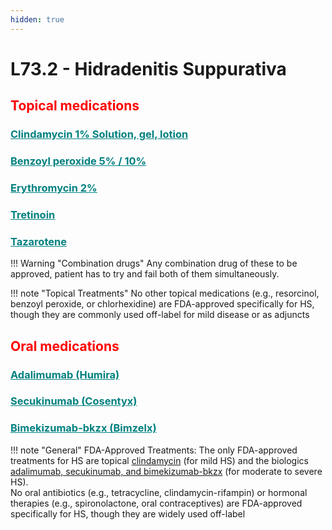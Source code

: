 ```yaml
---
hidden: true
---
```


# L73.2 - Hidradenitis Suppurativa
## <b  style="color:red">Topical  medications</b>
### <u  style="color:teal">Clindamycin 1% Solution, gel, lotion </u>
### <u  style="color:teal">Benzoyl peroxide 5% / 10% </u>
### <u  style="color:teal">Erythromycin 2% </u>
### <u  style="color:teal">Tretinoin </u>
### <u  style="color:teal">Tazarotene </u>

!!! Warning "Combination drugs"
    Any combination drug of these to be approved, patient has to try and fail both of them simultaneously.

!!! note "Topical Treatments"
    No other topical medications (e.g., resorcinol, benzoyl peroxide, or chlorhexidine) are FDA-approved specifically for HS, though they are commonly used off-label for mild disease or as adjuncts

## <b  style="color:red">Oral   medications</b>
### <u  style="color:teal">Adalimumab (Humira) </u>
### <u  style="color:teal">Secukinumab (Cosentyx) </u>
### <u  style="color:teal">Bimekizumab-bkzx (Bimzelx) </u>

!!! note "General"
    FDA-Approved Treatments: The only FDA-approved treatments for HS are topical <u>clindamycin</u> (for mild HS) and the biologics <u>adalimumab, secukinumab, and bimekizumab-bkzx</u> (for moderate to severe HS).</br>
    No oral antibiotics (e.g., tetracycline, clindamycin-rifampin) or hormonal therapies (e.g., spironolactone, oral contraceptives) are FDA-approved specifically for HS, though they are widely used off-label